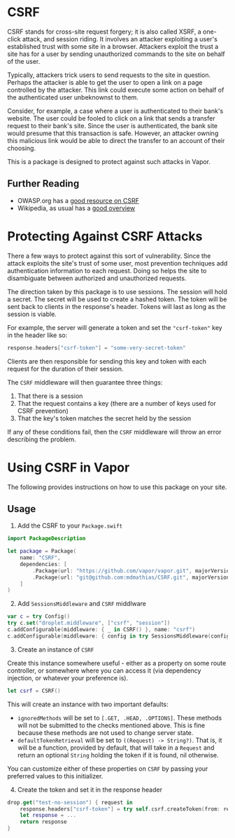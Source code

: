 # CSRF

CSRF stands for cross-site request forgery; it is also called XSRF, a one-click attack, and session riding.
It involves an attacker exploiting a user's established trust with some site in a browser.
Attackers exploit the trust a site has for a user by sending unauthorized commands to the site on behalf of the user.

Typically, attackers trick users to send requests to the site in question.
Perhaps the attacker is able to get the user to open a link on a page controlled by the attacker.
This link could execute some action on behalf of the authenticated user unbeknownst to them.

Consider, for example, a case where a user is authenticated to their bank's website.
The user could be fooled to click on a link that sends a transfer request to their bank's site.
Since the user is authenticated, the bank site would presume that this transaction is safe.
However, an attacker owning this malicious link would be able to direct the transfer to an account of their choosing.

This is a package is designed to protect against such attacks in Vapor.

## Further Reading

* OWASP.org has a [good resource on CSRF](https://www.owasp.org/index.php/Cross-Site_Request_Forgery_(CSRF))
* Wikipedia, as usual has a [good overview](https://en.wikipedia.org/wiki/Cross-site_request_forgery#Prevention)

# Protecting Against CSRF Attacks

There a few ways to protect against this sort of vulnerability.
Since the attack exploits the site's trust of some user, most prevention techniques add authentication information to each request.
Doing so helps the site to disambiguate between authorized and unauthorized requests.

The direction taken by this package is to use sessions. 
The session will hold a secret.
The secret will be used to create a hashed token.
The token will be sent back to clients in the response's header.
Tokens will last as long as the session is viable.

For example, the server will generate a token and set the `"csrf-token"` key in the header like so:

```swift
response.headers["csrf-token"] = "some-very-secret-token"
```

Clients are then responsible for sending this key and token with each request for the duration of their session.

The `CSRF` middleware will then guarantee three things:

1. That there is a session
2. That the request contains a key (there are a number of keys used for CSRF prevention)
3. That the key's token matches the secret held by the session 

If any of these conditions fail, then the `CSRF` middleware will throw an error describing the problem.

# Using CSRF in Vapor

The following provides instructions on how to use this package on your site.

## Usage

1. Add the CSRF to your `Package.swift`

```swift
import PackageDescription

let package = Package(
    name: "CSRF",
    dependencies: [
        .Package(url: "https://github.com/vapor/vapor.git", majorVersion: 2),
        .Package(url: "git@github.com:mdmathias/CSRF.git", majorVersion: 1),
    ]
)
```

2. Add `SessionsMiddleware` and `CSRF` middlware

```swift 
var c = try Config()
try c.set("droplet.middleware", ["csrf", "session"])
c.addConfigurable(middleware: { _ in CSRF() }, name: "csrf")
c.addConfigurable(middleware: { config in try SessionsMiddleware(config: config) }, name: "session")
```

3. Create an instance of `CSRF`

Create this instance somewhere useful - either as a property on some route controller, or somewhere where you can access it (via dependency injection, or whatever your preference is).

```swift
let csrf = CSRF()
```

This will create an instance with two important defaults:

* `ignoredMethods` will be set to `[.GET, .HEAD, .OPTIONS]`. These methods will not be submitted to the checks mentioned above. This is fine because these methods are not used to change server state.
* `defaultTokenRetrieval` will be set to `((Request) -> String?)`. That is, it will be a function, provided by default, that will take in a `Request` and return an optional `String` holding the token if it is found, nil otherwise.

You can customize either of these properties on `CSRF` by passing your preferred values to this initializer.

4. Create the token and set it in the response header

```swift
drop.get("test-no-session") { request in
    response.headers["csrf-token"] = try self.csrf.createToken(from: request).makeString()
    let response = ...
    return response
}
```
